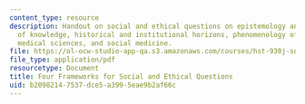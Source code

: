 ```yaml
---
content_type: resource
description: Handout on social and ethical questions on epistemology and sociology
  of knowledge, historical and institutional horizons, phenomenology of medicine and
  medical sciences, and social medicine.
file: https://ol-ocw-studio-app-qa.s3.amazonaws.com/courses/hst-930j-social-studies-of-bioscience-and-biotech-fall-2005/b20982147537dce5a3995eae9b2af66c_4_frames.pdf
file_type: application/pdf
resourcetype: Document
title: Four Frameworks for Social and Ethical Questions
uid: b2098214-7537-dce5-a399-5eae9b2af66c
---
```


